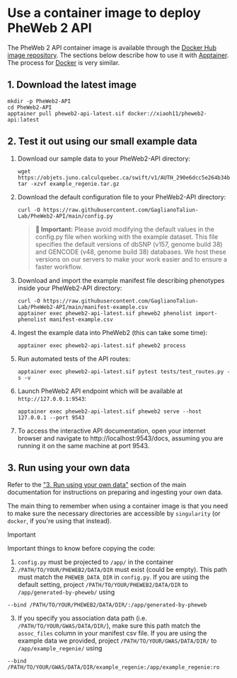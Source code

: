 # Use a container image to deploy PheWeb 2 API

The PheWeb 2 API container image is available through the [Docker Hub image repository](https://hub.docker.com/r/xiaoh11/pheweb2-api).
The sections below describe how to use it with [Apptainer](https://apptainer.org/). The process for [Docker](https://www.docker.com/) is very similar.

## 1. Download the latest image
```
mkdir -p PheWeb2-API
cd PheWeb2-API
apptainer pull pheweb2-api-latest.sif docker://xiaoh11/pheweb2-api:latest
```

## 2. Test it out using our small example data

1. Download our sample data to your PheWeb2-API directory:
   ```
   wget https://objets.juno.calculquebec.ca/swift/v1/AUTH_290e6dcc5e264b34b401f54358bd4c54/pheweb_example_data/example_regenie.tar.gz
   tar -xzvf example_regenie.tar.gz
   ```
   
2. Download the default configuration file to your PheWeb2-API directory:
   ```
   curl -O https://raw.githubusercontent.com/GaglianoTaliun-Lab/PheWeb2-API/main/config.py
   ```
   
   > **🚨 Important:** 
   > Please avoid modifying the default values in the config.py file when working with the example dataset. This file specifies the default versions of dbSNP (v157, genome build 38) and GENCODE (v48, genome build 38) databases. We host these versions on our servers to make your work easier and to ensure a faster workflow.
   
3. Download and import the example manifest file describing phenotypes inside your PheWeb2-API directory:
   ```
   curl -O https://raw.githubusercontent.com/GaglianoTaliun-Lab/PheWeb2-API/main/manifest-example.csv
   apptainer exec pheweb2-api-latest.sif pheweb2 phenolist import-phenolist manifest-example.csv
   ```
   
4. Ingest the example data into PheWeb2 (this can take some time):
   ```
   apptainer exec pheweb2-api-latest.sif pheweb2 process
   ```
   
5. Run automated tests of the API routes:
   ```
   apptainer exec pheweb2-api-latest.sif pytest tests/test_routes.py -s -v
   ```
   
6. Launch PheWeb2 API endpoint which will be available at `http://127.0.0.1:9543`:
   ```
   apptainer exec pheweb2-api-latest.sif pheweb2 serve --host 127.0.0.1 --port 9543
   ```
   
7. To access the interactive API documentation, open your internet browser and navigate to http://localhost:9543/docs, assuming you are running it on the same machine at port 9543.


## 3. Run using your own data

Refer to the ["3. Run using your own data"](https://github.com/GaglianoTaliun-Lab/PheWeb2-API/tree/main?tab=readme-ov-file#3-run-using-your-own-data) section of the main documentation for instructions on preparing and ingesting your own data.

The main thing to remember when using a container image is that you need to make sure the necessary directories are accessible by `singularity` (or `docker`, if you're using that instead).

> [!IMPORTANT]
> Important things to know before copying the code: 
> 1. `config.py` must be projected to `/app/` in the container
> 2. `/PATH/TO/YOUR/PHEWEB2/DATA/DIR` must exist (could be empty). This path must match the `PHEWEB_DATA_DIR` in `config.py`. If you are using the default setting, project `/PATH/TO/YOUR/PHEWEB2/DATA/DIR` to `/app/generated-by-pheweb/` using
>```
>--bind /PATH/TO/YOUR/PHEWEB2/DATA/DIR/:/app/generated-by-pheweb
>```
>3. If you specify you association data path (i.e. `/PATH/TO/YOUR/GWAS/DATA/DIR/`), make sure this path match the `assoc_files` column in your manifest csv file. If you are using the example data we provided, project `/PATH/TO/YOUR/GWAS/DATA/DIR/` to `/app/example_regenie/` using
>```
>--bind /PATH/TO/YOUR/GWAS/DATA/DIR/example_regenie:/app/example_regenie:ro
>```


